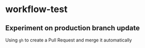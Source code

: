 # workflow-test

## Experiment on production branch update

Using `gh` to create a Pull Request and merge it automatically